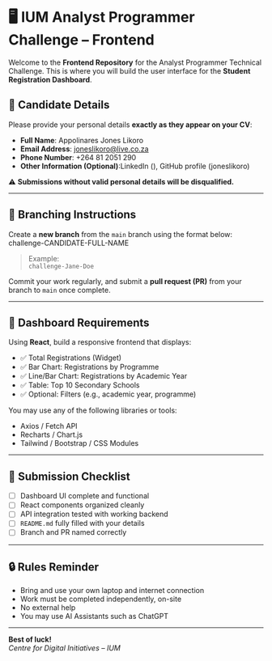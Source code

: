 # 🖥️ IUM Analyst Programmer Challenge – Frontend

Welcome to the **Frontend Repository** for the Analyst Programmer Technical Challenge. This is where you will build the user interface for the **Student Registration Dashboard**.

## 👤 Candidate Details

Please provide your personal details **exactly as they appear on your CV**:

- **Full Name**: Appolinares Jones Likoro
- **Email Address**: joneslikoro@live.co.za  
- **Phone Number**: +264 81 2051 290  
- **Other Information (Optional)**:LinkedIn (), GitHub profile (joneslikoro)

⚠️ **Submissions without valid personal details will be disqualified.**

---

## 🔀 Branching Instructions

Create a **new branch** from the `main` branch using the format below: challenge-CANDIDATE-FULL-NAME
> Example:  
> `challenge-Jane-Doe`

Commit your work regularly, and submit a **pull request (PR)** from your branch to `main` once complete.

---

## 🎯 Dashboard Requirements

Using **React**, build a responsive frontend that displays:

- ✅ Total Registrations (Widget)
- ✅ Bar Chart: Registrations by Programme
- ✅ Line/Bar Chart: Registrations by Academic Year
- ✅ Table: Top 10 Secondary Schools
- ✅ Optional: Filters (e.g., academic year, programme)

You may use any of the following libraries or tools:
- Axios / Fetch API
- Recharts / Chart.js
- Tailwind / Bootstrap / CSS Modules

---

## 📄 Submission Checklist

- [ ] Dashboard UI complete and functional
- [ ] React components organized cleanly
- [ ] API integration tested with working backend
- [ ] `README.md` fully filled with your details
- [ ] Branch and PR named correctly

---

## 🔒 Rules Reminder

- Bring and use your own laptop and internet connection
- Work must be completed independently, on-site
- No external help
- You may use AI Assistants such as ChatGPT

---

**Best of luck!**  
*Centre for Digital Initiatives – IUM*
